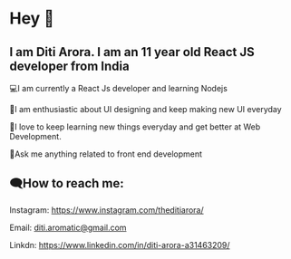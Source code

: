  # Hey 👋
 
## I am Diti Arora. I am an 11 year old React JS developer from India



💻I am currently a React Js developer and learning Nodejs

🎨I am enthusiastic about UI designing and keep making new UI everyday

🌱I love to keep learning new things everyday and get better at Web Development.

💭Ask me anything related to front end development


## 🗨How to reach me:

Instagram: https://www.instagram.com/theditiarora/

Email: diti.aromatic@gmail.com

Linkdn: https://www.linkedin.com/in/diti-arora-a31463209/




